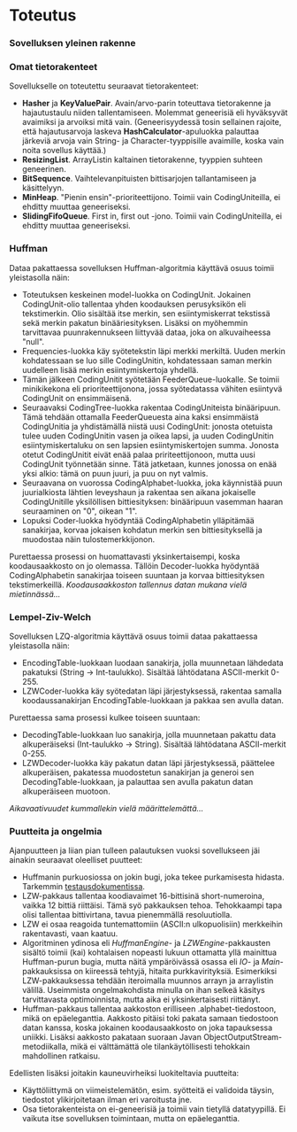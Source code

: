 # Toteutus

### Sovelluksen yleinen rakenne

### Omat tietorakenteet

Sovellukselle on toteutettu seuraavat tietorakenteet:
* **Hasher** ja **KeyValuePair**. Avain/arvo-parin toteuttava tietorakenne ja hajautustaulu niiden tallentamiseen. Molemmat geneerisiä eli hyväksyvät avaimiksi ja arvoiksi mitä vain. (Geneerisyydessä tosin sellainen rajoite, että hajautusarvoja laskeva **HashCalculator**-apuluokka palauttaa järkeviä arvoja vain String- ja Character-tyyppisille avaimille, koska vain noita sovellus käyttää.)
* **ResizingList**. ArrayListin kaltainen tietorakenne, tyyppien suhteen geneerinen.
* **BitSequence**. Vaihtelevanpituisten bittisarjojen tallantamiseen ja käsittelyyn.
* **MinHeap**. "Pienin ensin"-prioriteettijono. Toimii vain CodingUniteilla, ei ehditty muuttaa geneeriseksi.
* **SlidingFifoQueue**. First in, first out -jono. Toimii vain CodingUniteilla, ei ehditty muuttaa geneeriseksi.

### Huffman

Dataa pakattaessa sovelluksen Huffman-algoritmia käyttävä osuus toimii yleistasolla näin:

* Toteutuksen keskeinen model-luokka on CodingUnit. Jokainen CodingUnit-olio tallentaa yhden koodauksen perusyksikön eli tekstimerkin. Olio sisältää itse merkin, sen esiintymiskerrat tekstissä sekä merkin pakatun binääriesityksen. Lisäksi on myöhemmin tarvittavaa puunrakennukseen liittyvää dataa, joka on alkuvaiheessa "null".
* Frequencies-luokka käy syötetekstin läpi merkki merkiltä. Uuden merkin kohdatessaan se luo sille CodingUnitin, kohdatessaan saman merkin uudelleen lisää merkin esiintymiskertoja yhdellä.
* Tämän jälkeen CodingUnitit syötetään FeederQueue-luokalle. Se toimii minikikekona eli prioriteettijonona, jossa syötedatassa vähiten esiintyvä CodingUnit on ensimmäisenä.
* Seuraavaksi CodingTree-luokka rakentaa CodingUniteista binääripuun. Tämä tehdään ottamalla FeederQueuesta aina kaksi ensimmäistä CodingUnitia ja yhdistämällä niistä uusi CodingUnit: jonosta otetuista tulee uuden CodingUnitin vasen ja oikea lapsi, ja uuden CodingUnitin esiintymiskertaluku on sen lapsien esiintymiskertojen summa. Jonosta otetut CodingUnitit eivät enää palaa pririteettijonoon, mutta uusi CodingUnit työnnetään sinne. Tätä jatketaan, kunnes jonossa on enää yksi alkio: tämä on puun juuri, ja puu on nyt valmis.
* Seuraavana on vuorossa CodingAlphabet-luokka, joka käynnistää puun juurialkiosta lähtien leveyshaun ja rakentaa sen aikana jokaiselle CodingUnitille yksilöllisen bittiesityksen: binääripuun vasemman haaran seuraaminen on "0", oikean "1".
* Lopuksi Coder-luokka hyödyntää CodingAlphabetin ylläpitämää sanakirjaa, korvaa jokaisen kohdatun merkin sen bittiesityksellä ja muodostaa näin tulostemerkkijonon.

Purettaessa prosessi on huomattavasti yksinkertaisempi, koska koodausaakkosto on jo olemassa. Tällöin Decoder-luokka hyödyntää CodingAlphabetin sanakirjaa toiseen suuntaan ja korvaa bittiesityksen tekstimerkeillä. _Koodausaakkoston tallennus datan mukana vielä mietinnässä..._

### Lempel-Ziv-Welch

Sovelluksen LZQ-algoritmia käyttävä osuus toimii dataa pakattaessa yleistasolla näin:

* EncodingTable-luokkaan luodaan sanakirja, jolla muunnetaan lähdedata pakatuksi (String -> Int-taulukko). Sisältää lähtödatana ASCII-merkit 0-255.
* LZWCoder-luokka käy syötedatan läpi järjestyksessä, rakentaa samalla koodaussanakirjan EncodingTable-luokkaan ja pakkaa sen avulla datan.

Purettaessa sama prosessi kulkee toiseen suuntaan:

* DecodingTable-luokkaan luo sanakirja, jolla muunnetaan pakattu data alkuperäiseksi (Int-taulukko -> String). Sisältää lähtödatana ASCII-merkit 0-255.
* LZWDecoder-luokka käy pakatun datan läpi järjestyksessä, päättelee alkuperäisen, pakatessa muodostetun sanakirjan ja generoi sen DecodingTable-luokkaan, ja palauttaa sen avulla pakatun datan alkuperäiseen muotoon.

_Aikavaativuudet kummallekin vielä määrittelemättä..._

### Puutteita ja ongelmia

Ajanpuutteen ja liian pian tulleen palautuksen vuoksi sovellukseen jäi ainakin seuraavat oleelliset puutteet:
* Huffmanin purkuosiossa on jokin bugi, joka tekee purkamisesta hidasta. Tarkemmin [testausdokumentissa](testaus.md).
* LZW-pakkaus tallentaa koodiavaimet 16-bittisinä short-numeroina, vaikka 12 bittiä riittäisi. Tämä syö pakkauksen tehoa. Tehokkaampi tapa olisi tallentaa bittivirtana, tavua pienemmällä resoluutiolla.
* LZW ei osaa reagoida tuntemattomiin (ASCII:n ulkopuolisiin) merkkeihin rakentavasti, vaan kaatuu.
* Algoritminen ydinosa eli _HuffmanEngine_- ja _LZWEngine_-pakkausten sisältö toimii (kai) kohtalaisen nopeasti lukuun ottamatta yllä mainittua Huffman-purun bugia, mutta näitä ympäröivässä osassa eli _IO_- ja _Main_-pakkauksissa on kiireessä tehtyjä, hitaita purkkavirityksiä. Esimerkiksi LZW-pakkauksessa tehdään iteroimalla muunnos arrayn ja arraylistin välillä. Useimmista ongelmakohdista minulla on ihan selkeä käsitys tarvittavasta optimoinnista, mutta aika ei yksinkertaisesti riittänyt.
* Huffman-pakkaus tallentaa aakkoston erilliseen .alphabet-tiedostoon, mikä on epäeleganttia. Aakkosto pitäisi toki pakata samaan tiedostoon datan kanssa, koska jokainen koodausaakkosto on joka tapauksessa uniikki. Lisäksi aakkosto pakataan suoraan Javan ObjectOutputStream-metodiikalla, mikä ei välttämättä ole tilankäytöllisesti tehokkain mahdollinen ratkaisu.

Edellisten lisäksi joitakin kauneuvirheiksi luokiteltavia puutteita:
* Käyttöliittymä on viimeistelemätön, esim. syötteitä ei validoida täysin, tiedostot ylikirjoitetaan ilman eri varoitusta jne.
* Osa tietorakenteista on ei-geneerisiä ja toimii vain tietyllä datatyypillä. Ei vaikuta itse sovelluksen toimintaan, mutta on epäeleganttia.
